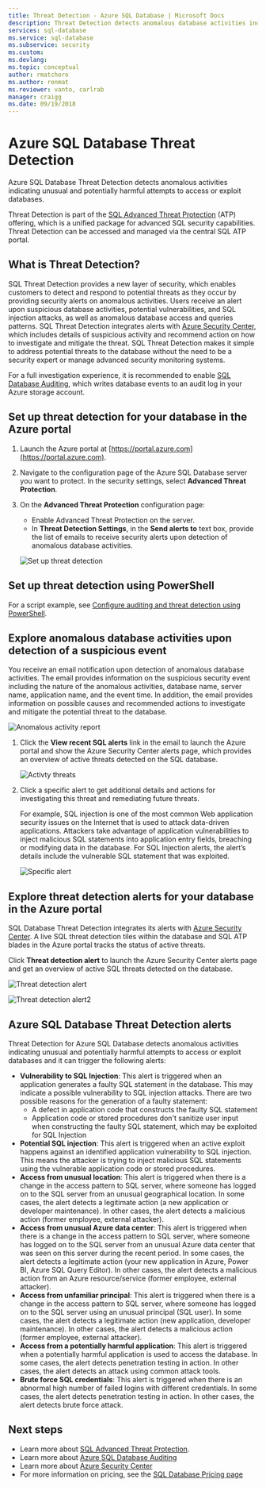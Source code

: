 ```yaml
---
title: Threat Detection - Azure SQL Database | Microsoft Docs
description: Threat Detection detects anomalous database activities indicating potential security threats to the database in a single database or elastic pool. 
services: sql-database
ms.service: sql-database
ms.subservice: security
ms.custom:
ms.devlang: 
ms.topic: conceptual
author: rmatchoro
ms.author: ronmat
ms.reviewer: vanto, carlrab
manager: craigg
ms.date: 09/19/2018
---
```

# Azure SQL Database Threat Detection

Azure SQL Database Threat Detection detects anomalous activities indicating unusual and potentially harmful attempts to access or exploit databases.

Threat Detection is part of the [SQL Advanced Threat Protection](sql-advanced-threat-protection.md) (ATP) offering, which is a unified package for advanced SQL security capabilities. Threat Detection can be accessed and managed via the central SQL ATP portal.

## What is Threat Detection?

SQL Threat Detection provides a new layer of security, which enables customers to detect and respond to potential threats as they occur by providing security alerts on anomalous activities. Users receive an alert upon suspicious database activities, potential vulnerabilities, and SQL injection attacks, as well as anomalous database access and queries patterns. SQL Threat Detection integrates alerts with [Azure Security Center](https://azure.microsoft.com/services/security-center/), which includes details of suspicious activity and recommend action on how to investigate and mitigate the threat. SQL Threat Detection makes it simple to address potential threats to the database without the need to be a security expert or manage advanced security monitoring systems. 

For a full investigation experience, it is recommended to enable [SQL Database Auditing](sql-database-auditing.md), which writes database events to an audit log in your Azure storage account.  

## Set up threat detection for your database in the Azure portal
1. Launch the Azure portal at [https://portal.azure.com](https://portal.azure.com).
2. Navigate to the configuration page of the Azure SQL Database server you want to protect. In the security settings, select **Advanced Threat Protection**.
3. On the **Advanced Threat Protection** configuration page:

   - Enable Advanced Threat Protection on the server.
   - In **Threat Detection Settings**, in the **Send alerts to** text box, provide the list of emails to receive security alerts upon detection of anomalous database activities.
  
   ![Set up threat detection](./media/sql-database-threat-detection/set_up_threat_detection.png)

## Set up threat detection using PowerShell

For a script example, see [Configure auditing and threat detection using PowerShell](scripts/sql-database-auditing-and-threat-detection-powershell.md).

## Explore anomalous database activities upon detection of a suspicious event

You receive an email notification upon detection of anomalous database activities. The email provides information on the suspicious security event including the nature of the anomalous activities, database name, server name, application name, and the event time. In addition, the email provides information on possible causes and recommended actions to investigate and mitigate the potential threat to the database.

![Anomalous activity report](./media/sql-database-threat-detection/anomalous_activity_report.png)
     
1. Click the **View recent SQL alerts** link in the email to launch the Azure portal and show the Azure Security Center alerts page, which provides an overview of active threats detected on the SQL database.

   ![Activty threats](./media/sql-database-threat-detection/active_threats.png)

2. Click a specific alert to get additional details and actions for investigating this threat and remediating future threats.

   For example, SQL injection is one of the most common Web application security issues on the Internet that is used to attack data-driven applications. Attackers take advantage of application vulnerabilities to inject malicious SQL statements into application entry fields, breaching or modifying data in the database. For SQL Injection alerts, the alert’s details include the vulnerable SQL statement that was exploited.

   ![Specific alert](./media/sql-database-threat-detection/specific_alert.png)

## Explore threat detection alerts for your database in the Azure portal

SQL Database Threat Detection integrates its alerts with [Azure Security Center](https://azure.microsoft.com/services/security-center/). A live SQL threat detection tiles within the database and SQL ATP blades in the Azure portal tracks the status of active threats.

Click **Threat detection alert** to launch the Azure Security Center alerts page and get an overview of active SQL threats detected on the database.

   ![Threat detection alert](./media/sql-database-threat-detection/threat_detection_alert.png)
   
   ![Threat detection alert2](./media/sql-database-threat-detection/threat_detection_alert_atp.png)

## Azure SQL Database Threat Detection alerts 
Threat Detection for Azure SQL Database detects anomalous activities indicating unusual and potentially harmful attempts to access or exploit databases and it can trigger the following alerts:
- **Vulnerability to SQL Injection**: This alert is triggered when an application generates a faulty SQL statement in the database. This may indicate a possible vulnerability to SQL injection attacks. There are two possible reasons for the generation of a faulty statement:
   - A defect in application code that constructs the faulty SQL statement
   - Application code or stored procedures don't sanitize user input when constructing the faulty SQL statement, which may be exploited for SQL Injection
- **Potential SQL injection**: This alert is triggered when an active exploit happens against an identified application vulnerability to SQL injection. This means the attacker is trying to inject malicious SQL statements using the vulnerable application code or stored procedures.
- **Access from unusual location**: This alert is triggered when there is a change in the access pattern to SQL server, where someone has logged on to the SQL server from an unusual geographical location. In some cases, the alert detects a legitimate action (a new application or developer maintenance). In other cases, the alert detects a malicious action (former employee, external attacker).
- **Access from unusual Azure data center**: This alert is triggered when there is a change in the access pattern to SQL server, where someone has logged on to the SQL server from an unusual Azure data center that was seen on this server during the recent period. In some cases, the alert detects a legitimate action (your new application in Azure, Power BI, Azure SQL Query Editor). In other cases, the alert detects a malicious action from an Azure resource/service (former employee, external attacker).
- **Access from unfamiliar principal**: This alert is triggered when there is a change in the access pattern to SQL server, where someone has logged on to the SQL server using an unusual principal (SQL user). In some cases, the alert detects a legitimate action (new application, developer maintenance). In other cases, the alert detects a malicious action (former employee, external attacker).
- **Access from a potentially harmful application**: This alert is triggered when a potentially harmful application is used to access the database. In some cases, the alert detects penetration testing in action. In other cases, the alert detects an attack using common attack tools.
- **Brute force SQL credentials**: This alert is triggered when there is an abnormal high number of failed logins with different credentials. In some cases, the alert detects penetration testing in action. In other cases, the alert detects brute force attack.

## Next steps

* Learn more about [SQL Advanced Threat Protection](sql-advanced-threat-protection.md). 
* Learn more about [Azure SQL Database Auditing](sql-database-auditing.md)
* Learn more about [Azure Security Center](https://docs.microsoft.com/azure/security-center/security-center-intro)
* For more information on pricing, see the [SQL Database Pricing page](https://azure.microsoft.com/pricing/details/sql-database/)  
